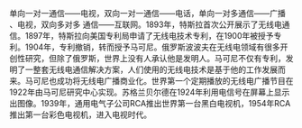 单向一对一通信——电视，双向一对一通信——电话，单向一对多通信——广播 、电视，双向多对多 通信——互联网。1893年，特斯拉首次公开展示了无线电通信。1897年，特斯拉向美国专利局申请了无线电技术专利，在1900年被授予专利。1904年，专利撤销，转而授予马可尼。俄罗斯波波夫在无线电领域有很多开创性研究，但除了俄罗斯，世界上没有人承认他是发明人。马可尼不仅有专利，发明了一整套无线电通信解决方案，人们使用的无线电技术是基于他的工作发展而来。马可尼也成功将无线电广播商业化。世界第一个定期播放的无线电广播节目在1922年由马可尼研究中心实现。苏格兰贝尔德在1924年利用电信号在屏幕上显示出图像。1939年，通用电气子公司RCA推出世界第一台黑白电视机，1954年RCA推出第一台彩色电视机，进入电视时代。
